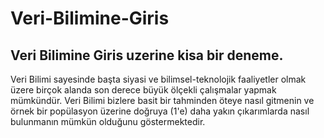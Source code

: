 # Veri-Bilimine-Giris

## Veri Bilimine Giris uzerine kisa bir deneme.

Veri Bilimi sayesinde başta siyasi ve bilimsel-teknolojik faaliyetler olmak üzere birçok alanda son derece büyük ölçekli çalışmalar yapmak mümkündür. Veri Bilimi bizlere basit bir tahminden öteye nasıl gitmenin ve örnek bir popülasyon üzerine doğruya (1'e) daha yakın çıkarımlarda nasıl bulunmanın mümkün olduğunu göstermektedir.
